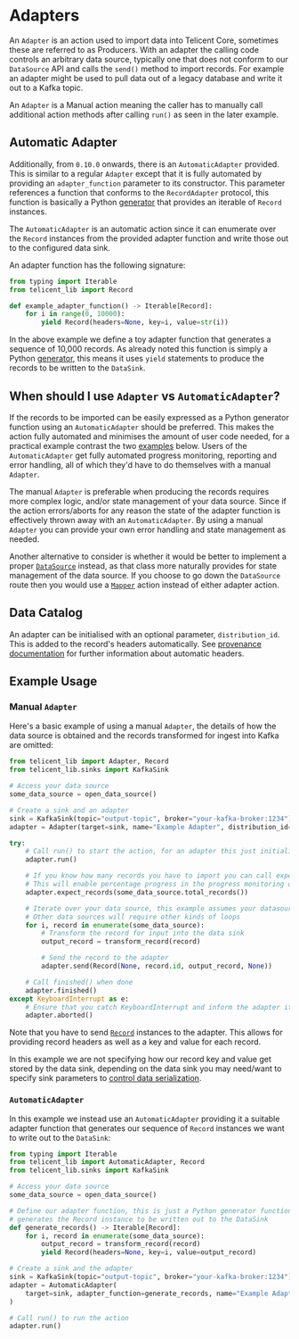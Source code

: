# Adapters

An `Adapter` is an action used to import data into Telicent Core, sometimes these are referred to as Producers. With an
adapter the calling code controls an arbitrary data source, typically one that does not conform to our `DataSource` API
and calls the `send()` method to import records.  For example an adapter might be used to pull data out of a legacy 
database and write it out to a Kafka topic.

An `Adapter` is a Manual action meaning the caller has to manually call additional action methods after calling `run()`
as seen in the later example.

## Automatic Adapter

Additionally, from `0.10.0` onwards, there is an `AutomaticAdapter` provided.  This is similar to a regular `Adapter`
except that it is fully automated by providing an `adapter_function` parameter to its constructor.  This parameter
references a function that conforms to the `RecordAdapter` protocol, this function is basically a Python [generator][1]
that provides an iterable of `Record` instances.

The `AutomaticAdapter` is an automatic action since it can enumerate over the `Record` instances from the provided
adapter function and write those out to the configured data sink.

An adapter function has the following signature:

```python
from typing import Iterable
from telicent_lib import Record

def example_adapter_function() -> Iterable[Record]:
    for i in range(0, 10000):
        yield Record(headers=None, key=i, value=str(i))
```

In the above example we define a toy adapter function that generates a sequence of 10,000 records.  As already noted
this function is simply a Python [generator][1], this means it uses `yield` statements to produce the records to be
written to the `DataSink`.

## When should I use `Adapter` vs `AutomaticAdapter`?

If the records to be imported can be easily expressed as a Python generator function using an `AutomaticAdapter` should
be preferred.  This makes the action fully automated and minimises the amount of user code needed, for a practical
example contrast the two [examples](#example-usage) below.  Users of the `AutomaticAdapter` get fully automated progress
monitoring, reporting and error handling, all of which they'd have to do themselves with a manual `Adapter`.

The manual `Adapter` is preferable when producing the records requires more complex logic, and/or state management of
your data source.  Since if the action errors/aborts for any reason the state of the adapter function is effectively
thrown away with an `AutomaticAdapter`.  By using a manual `Adapter` you can provide your own error handling and state
management as needed.

Another alternative to consider is whether it would be better to implement a proper [`DataSource`](data-sources.md)
instead, as that class more naturally provides for state management of the data source.  If you choose to go down the
`DataSource` route then you would use a [`Mapper`](mappers.md) action instead of either adapter action.


## Data Catalog

An adapter can be initialised with an optional parameter, `distribution_id`. This is added to the record's headers 
automatically. See [provenance documentation](./provenance.md) for further information about automatic headers. 


## Example Usage

### Manual `Adapter`

Here's a basic example of using a manual `Adapter`, the details of how the data source is obtained and the records
transformed for ingest into Kafka are omitted:

```python
from telicent_lib import Adapter, Record
from telicent_lib.sinks import KafkaSink

# Access your data source
some_data_source = open_data_source()

# Create a sink and an adapter
sink = KafkaSink(topic="output-topic", broker="your-kafka-broker:1234")
adapter = Adapter(target=sink, name="Example Adapter", distribution_id="my-data-source")

try:
    # Call run() to start the action, for an adapter this just initializes progress counters
    adapter.run()

    # If you know how many records you have to import you can call expect_records()
    # This will enable percentage progress in the progress monitoring output
    adapter.expect_records(some_data_source.total_records())

    # Iterate over your data source, this example assumes your datasource implements Iterable
    # Other data sources will require other kinds of loops
    for i, record in enumerate(some_data_source):
        # Transform the record for input into the data sink
        output_record = transform_record(record)

        # Send the record to the adapter
        adapter.send(Record(None, record.id, output_record, None))

    # Call finished() when done
    adapter.finished()
except KeyboardInterrupt as e:
    # Ensure that you catch KeyboardInterrupt and inform the adapter it was aborted
    adapter.aborted()
```

Note that you have to send [`Record`](records.md) instances to the adapter. This allows for providing record
headers as well as a key and value for each record.

In this example we are not specifying how our record key and value get stored by the data sink, depending on the
data sink you may need/want to specify sink parameters to 
[control data serialization](data-sinks.md#controlling-how-data-is-serialized).

### `AutomaticAdapter`

In this example we instead use an `AutomaticAdapter` providing it a suitable adapter function that generates our
sequence of `Record` instances we want to write out to the `DataSink`:

```python
from typing import Iterable
from telicent_lib import AutomaticAdapter, Record
from telicent_lib.sinks import KafkaSink

# Access your data source
some_data_source = open_data_source()

# Define our adapter function, this is just a Python generator function that 
# generates the Record instance to be written out to the DataSink
def generate_records() -> Iterable[Record]:
    for i, record in enumerate(some_data_source):
        output_record = transform_record(record)
        yield Record(headers=None, key=i, value=output_record)

# Create a sink and the adapter
sink = KafkaSink(topic="output-topic", broker="your-kafka-broker:1234")
adapter = AutomaticAdapter(
    target=sink, adapter_function=generate_records, name="Example Adapter", distribution_id="my-data-source"
)

# Call run() to run the action
adapter.run()
```

[1]: https://docs.python.org/3/glossary.html#term-generator